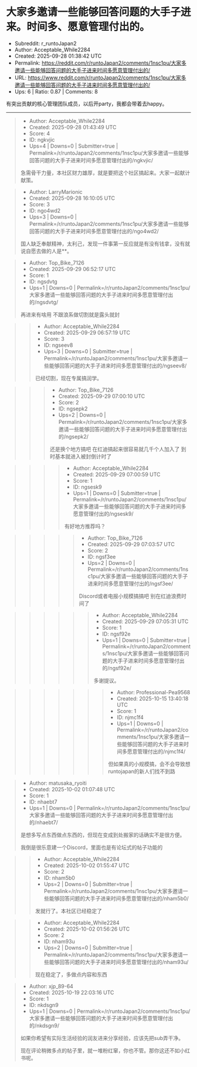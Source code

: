 # 大家多邀请一些能够回答问题的大手子进来。时间多、愿意管理付出的。

- Subreddit: r_runtoJapan2
- Author: Acceptable_While2284
- Created: 2025-09-28 01:38:42 UTC
- Permalink: https://reddit.com/r/runtoJapan2/comments/1nsc1pu/大家多邀请一些能够回答问题的大手子进来时间多愿意管理付出的/
- URL: https://www.reddit.com/r/runtoJapan2/comments/1nsc1pu/大家多邀请一些能够回答问题的大手子进来时间多愿意管理付出的/
- Ups: 6 | Ratio: 0.87 | Comments: 8


有突出贡献的核心管理团队成员，以后开party，我都会带着去happy。


---

> - Author: Acceptable_While2284
> - Created: 2025-09-28 01:43:49 UTC
> - Score: 4
> - ID: ngkvjic
> - Ups=4 | Downs=0 | Submitter=true | Permalink=/r/runtoJapan2/comments/1nsc1pu/大家多邀请一些能够回答问题的大手子进来时间多愿意管理付出的/ngkvjic/
>
> 急需骨干力量，本社区财力雄厚，就是要把这个社区搞起来。大家一起献计献策。

> - Author: LarryMarionic
> - Created: 2025-09-28 16:10:05 UTC
> - Score: 3
> - ID: ngo4wd2
> - Ups=3 | Downs=0 | Permalink=/r/runtoJapan2/comments/1nsc1pu/大家多邀请一些能够回答问题的大手子进来时间多愿意管理付出的/ngo4wd2/
>
> 国人缺乏奉献精神，太利己，发现一件事第一反应就是有没有钱拿，没有就说自愿去做的人是**。

> - Author: Top_Bike_7126
> - Created: 2025-09-29 06:52:17 UTC
> - Score: 1
> - ID: ngsdvtg
> - Ups=1 | Downs=0 | Permalink=/r/runtoJapan2/comments/1nsc1pu/大家多邀请一些能够回答问题的大手子进来时间多愿意管理付出的/ngsdvtg/
>
> 再进来有啥用 不跟浪系做切割就是露头就封

>> - Author: Acceptable_While2284
>> - Created: 2025-09-29 06:57:19 UTC
>> - Score: 3
>> - ID: ngseev8
>> - Ups=3 | Downs=0 | Submitter=true | Permalink=/r/runtoJapan2/comments/1nsc1pu/大家多邀请一些能够回答问题的大手子进来时间多愿意管理付出的/ngseev8/
>>
>> 已经切割，现在专属搞润学。

>>> - Author: Top_Bike_7126
>>> - Created: 2025-09-29 07:00:10 UTC
>>> - Score: 2
>>> - ID: ngsepk2
>>> - Ups=2 | Downs=0 | Permalink=/r/runtoJapan2/comments/1nsc1pu/大家多邀请一些能够回答问题的大手子进来时间多愿意管理付出的/ngsepk2/
>>>
>>> 还是换个地方搞吧 在红迪搞起来很容易就几千个人加入了 到时基本就进入被封倒计时了

>>>> - Author: Acceptable_While2284
>>>> - Created: 2025-09-29 07:00:59 UTC
>>>> - Score: 1
>>>> - ID: ngsesk9
>>>> - Ups=1 | Downs=0 | Submitter=true | Permalink=/r/runtoJapan2/comments/1nsc1pu/大家多邀请一些能够回答问题的大手子进来时间多愿意管理付出的/ngsesk9/
>>>>
>>>> 有好地方推荐吗？

>>>>> - Author: Top_Bike_7126
>>>>> - Created: 2025-09-29 07:03:57 UTC
>>>>> - Score: 2
>>>>> - ID: ngsf3ee
>>>>> - Ups=2 | Downs=0 | Permalink=/r/runtoJapan2/comments/1nsc1pu/大家多邀请一些能够回答问题的大手子进来时间多愿意管理付出的/ngsf3ee/
>>>>>
>>>>> Discord或者电报小规模搞搞吧 别在红迪浪费时间了

>>>>>> - Author: Acceptable_While2284
>>>>>> - Created: 2025-09-29 07:05:31 UTC
>>>>>> - Score: 1
>>>>>> - ID: ngsf92e
>>>>>> - Ups=1 | Downs=0 | Submitter=true | Permalink=/r/runtoJapan2/comments/1nsc1pu/大家多邀请一些能够回答问题的大手子进来时间多愿意管理付出的/ngsf92e/
>>>>>>
>>>>>> 多谢提议。

>>>>>>> - Author: Professional-Pea9568
>>>>>>> - Created: 2025-10-15 13:40:18 UTC
>>>>>>> - Score: 1
>>>>>>> - ID: njmc1f4
>>>>>>> - Ups=1 | Downs=0 | Permalink=/r/runtoJapan2/comments/1nsc1pu/大家多邀请一些能够回答问题的大手子进来时间多愿意管理付出的/njmc1f4/
>>>>>>>
>>>>>>> 但如果真的小规模搞，会不会导致想runtojapan的新人们找不到路

> - Author: matusaka_ryoiti
> - Created: 2025-10-02 01:07:48 UTC
> - Score: 1
> - ID: nhaebt7
> - Ups=1 | Downs=0 | Permalink=/r/runtoJapan2/comments/1nsc1pu/大家多邀请一些能够回答问题的大手子进来时间多愿意管理付出的/nhaebt7/
>
> 是想多写点东西做点东西的，但现在变成到处搬家的话确实不是很方便。
> 
> 我倒是很乐意建一个Discord，里面也是有论坛式的帖子功能的

>> - Author: Acceptable_While2284
>> - Created: 2025-10-02 01:55:47 UTC
>> - Score: 2
>> - ID: nham5b0
>> - Ups=2 | Downs=0 | Submitter=true | Permalink=/r/runtoJapan2/comments/1nsc1pu/大家多邀请一些能够回答问题的大手子进来时间多愿意管理付出的/nham5b0/
>>
>> 发就行了。本社区已经稳定了

>> - Author: Acceptable_While2284
>> - Created: 2025-10-02 01:56:26 UTC
>> - Score: 2
>> - ID: nham93u
>> - Ups=2 | Downs=0 | Submitter=true | Permalink=/r/runtoJapan2/comments/1nsc1pu/大家多邀请一些能够回答问题的大手子进来时间多愿意管理付出的/nham93u/
>>
>> 现在稳定了，多做点内容和东西

> - Author: xjp_89-64
> - Created: 2025-10-19 22:03:16 UTC
> - Score: 1
> - ID: nkdsgn9
> - Ups=1 | Downs=0 | Permalink=/r/runtoJapan2/comments/1nsc1pu/大家多邀请一些能够回答问题的大手子进来时间多愿意管理付出的/nkdsgn9/
>
> 如果你希望有实际生活经验的润友进来分享经验，应该先把sub弄干净。
> 
> 
> 现在评论稍微多点的帖子里，就一堆粉红窜，你也不管。那你这还不如小红书呢。
